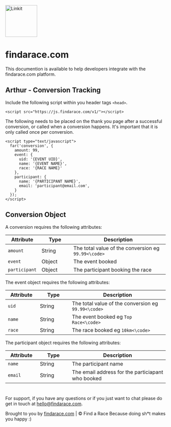 <p align="left"><a href="https://findarace.com" target="_blank"><img width="100" height="100" src="https://avatars1.githubusercontent.com/u/44780079?s=200&amp;v=4" alt="Linkit"></a></p>

# findarace.com

This documention is available to help developers integrate with the findarace.com platform.

## Arthur - Conversion Tracking

Include the following script within you header tags `<head>`.
```
<script src="https://js.findarace.com/v1/"></script>
```

The following needs to be placed on the thank you page after a successful conversion, or called when a conversion happens. It's important that it is only called once per conversion.
```
<script type="text/javascript">
  far('conversion', {
    amount: 99,
    event: {
      uid: '{EVENT UID}',
      name: '{EVENT NAME}',
      race: '{RACE NAME}'
    },
    participant: {
      name: '{PARTICIPANT NAME}',
      email: 'participant@email.com',
    }
  });
</script>
```

## Conversion Object

A conversion requires the following attributes:

<table class="table" width="100%">
<thead>
  <tr>
    <th width="20%">Attribute</th>
    <th width="20%">Type</th>
    <th width="60%">Description</th>
  </tr>
</thead>
<tbody>
  <tr>
    <td><code>amount</code></td>
    <td>String</td>
    <td>The total value of the conversion eg <code>99.99<\code></td>
  </tr>
  <tr>
    <td><code>event</code></td>
    <td>Object</td>
    <td>The event booked</td>
  </tr>
  <tr>
    <td><code>participant</code></td>
    <td>Object</td>
    <td>
       The participant booking the race
    </td>
  </tr>
 </tbody>
</table>

The event object requires the following attributes:

<table class="table" width="100%">
<thead>
  <tr>
    <th width="20%">Attribute</th>
    <th width="20%">Type</th>
    <th width="60%">Description</th>
  </tr>
</thead>
<tbody>
  <tr>
    <td><code>uid</code></td>
    <td>String</td>
    <td>The total value of the conversion eg <code>99.99<\code></td>
  </tr>
  <tr>
    <td><code>name</code></td>
    <td>String</td>
    <td>The event booked eg <code>Top Race<\code></td>
  </tr>
  <tr>
    <td><code>race</code></td>
    <td>String</td>
    <td>The race booked eg <code>10km<\code></td>
  </tr>
 </tbody>
</table>
      
The participant object requires the following attributes:

<table class="table" width="100%">
<thead>
  <tr>
    <th width="20%">Attribute</th>
    <th width="20%">Type</th>
    <th width="60%">Description</th>
  </tr>
</thead>
<tbody>
  <tr>
    <td><code>name</code></td>
    <td>String</td>
    <td>The participant name</td>
  </tr>
  <tr>
    <td><code>email</code></td>
    <td>String</td>
    <td>The email address for the particiapant who booked</td>
  </tr>
 </tbody>
</table>



#
For support, if you have any questions or if you just want to chat please do get in touch at [hello@findarace.com](mailto:hello@findarace.com).

Brought to you by [findarace.com](https://findarace.com) | &copy; Find a Race
Because doing sh*t makes you happy :)
